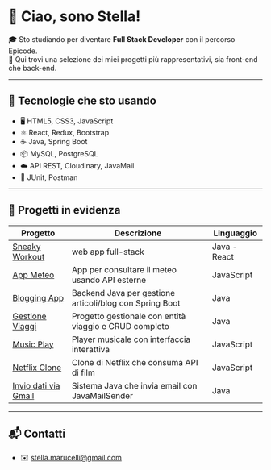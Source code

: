 # 👋 Ciao, sono Stella!

🎓 Sto studiando per diventare **Full Stack Developer** con il percorso Epicode.  
🚀 Qui trovi una selezione dei miei progetti più rappresentativi, sia front-end che back-end.

---

## 🔧 Tecnologie che sto usando

- 🖥️ HTML5, CSS3, JavaScript
- ⚛️ React, Redux, Bootstrap
- ☕ Java, Spring Boot
- 📦 MySQL, PostgreSQL
- ☁️ API REST, Cloudinary, JavaMail
- 🧪 JUnit, Postman

---

## 🚀 Progetti in evidenza

| Progetto | Descrizione | Linguaggio |
|---------|-------------|------------|
| [Sneaky Workout](https://github.com/11292-stella/AppWeb-Sneacky-Workout) | web app full-stack | Java - React |
| [App Meteo](https://github.com/11292-stella/App_Meteo) | App per consultare il meteo usando API esterne | JavaScript |
| [Blogging App](https://github.com/11292-stella/blogging-app) | Backend Java per gestione articoli/blog con Spring Boot | Java |
| [Gestione Viaggi](https://github.com/11292-stella/Gestione_Viaggi) | Progetto gestionale con entità viaggio e CRUD completo | Java |
| [Music Play](https://github.com/11292-stella/Music_play) | Player musicale con interfaccia interattiva | JavaScript |
| [Netflix Clone](https://github.com/11292-stella/Netflix_with_Api) | Clone di Netflix che consuma API di film | JavaScript |
| [Invio dati via Gmail](https://github.com/11292-stella/Invio_dati_gmail) | Sistema Java che invia email con JavaMailSender | Java |


---

## 📬 Contatti

- ✉️ [stella.marucelli@gmail.com](mailto:stella.marucelli@gmail.com)

